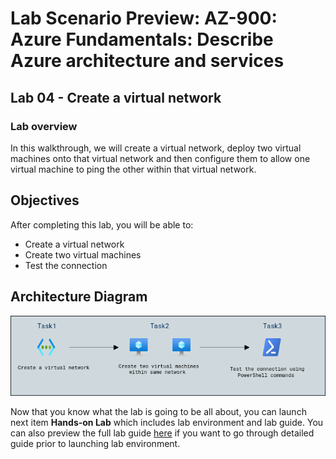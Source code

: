 # Lab Scenario Preview: AZ-900: Azure Fundamentals: Describe Azure architecture and services 

## Lab 04 - Create a virtual network

### Lab overview

In this walkthrough, we will create a virtual network, deploy two virtual machines onto that virtual network and then configure them to allow one virtual machine to ping the other within that virtual network.

## Objectives

After completing this lab, you will be able to:

- Create a virtual network
- Create two virtual machines
- Test the connection

## Architecture Diagram

![](../images/az900lab04.PNG)

Now that you know what the lab is going to be all about, you can launch next item **Hands-on Lab** which includes lab environment and lab guide. You can also preview the full lab guide [here](https://experience.cloudlabs.ai/#/labguidepreview/a3e01def-c63c-47d6-85e9-0f06d6204bce) if you want to go through detailed guide prior to launching lab environment.